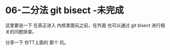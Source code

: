 # 06-二分法  git  bisect -未完成

这里要说一下 在真正进入 内核里面玩之前，在外面 也可以通过 git bisect 进行相关的问题排查。

分享一下 你TT上面的 那个 坑。
